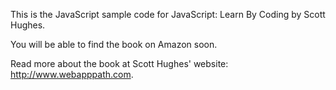 This is the JavaScript sample code for JavaScript: Learn By Coding by Scott
Hughes.

You will be able to find the book on Amazon soon.

Read more about the book at Scott Hughes' website: http://www.webapppath.com.